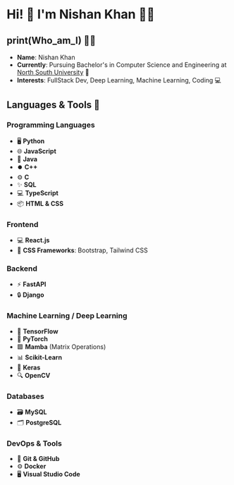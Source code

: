 # Hi! 👋 I'm Nishan Khan 🧙‍♂️

## print(Who_am_I) 🧙‍♂️
- **Name**: Nishan Khan  
- **Currently**: Pursuing Bachelor's in Computer Science and Engineering at [North South University](https://www.northsouth.edu/) 🏫  
- **Interests**: FullStack Dev, Deep Learning, Machine Learning, Coding 💻  

## Languages & Tools 🔧

### Programming Languages
- 🖥️ **Python**
- 🌐 **JavaScript**
- 🔄 **Java**
- ⏺️ **C++**
- ⚙️ **C**
- ✨ **SQL**
- 💻 **TypeScript**
- 📦 **HTML & CSS**

### Frontend
- 💻 **React.js**
- 🎨 **CSS Frameworks**: Bootstrap, Tailwind CSS

### Backend
- ⚡ **FastAPI**
- 🔒 **Django**

### Machine Learning / Deep Learning
- 🤖 **TensorFlow**
- 🧠 **PyTorch**
- 🟩 **Mamba** (Matrix Operations)
- 📊 **Scikit-Learn**
- 📐 **Keras**
- 🔍 **OpenCV**

### Databases
- 🗃️ **MySQL**
- 🗂️ **PostgreSQL**

### DevOps & Tools
- 🔨 **Git & GitHub**
- ⚙️ **Docker**
- 🖥️ **Visual Studio Code**
